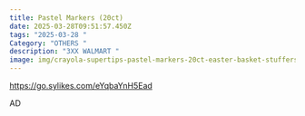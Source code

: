 ```yaml
---
title: Pastel Markers (20ct)
date: 2025-03-28T09:51:57.450Z
tags: "2025-03-28 "
Category: "OTHERS "
description: "3XX WALMART "
image: img/crayola-supertips-pastel-markers-20ct-easter-basket-stuffers-washable-cute-markers-kids-easter-gift-ages-4_e42ebc42-9dd4-4917-a728-3d26fba47b1a.a4d73fd747909492d88c54d6b712d65e.avif
---
```

<!--StartFragment-->

https://go.sylikes.com/eYqbaYnH5Ead

<!--EndFragment--> AD